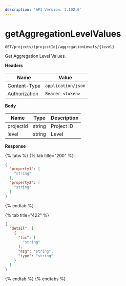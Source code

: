 ```yaml
---
description: 'API Version: 1.102.0'
---
```


# getAggregationLevelValues

`GET/projects/{projectId}/aggregationLevels/{level}`

Get Aggregation Level Values.

**Headers**

| Name          | Value              |
| ------------- | ------------------ |
| Content-Type  | `application/json` |
| Authorization | `Bearer <token>`   |

**Body**

| Name      | Type   | Description |
| --------- | ------ | ----------- |
| projectId | string | Project ID  |
| level     | string | Level       |

**Response**

{% tabs %}
{% tab title="200" %}
```json
{
  "property1": [
    "string"
  ],
  "property2": [
    "string"
  ]
}

```
{% endtab %}

{% tab title="422" %}
```json
{
  "detail": [
    {
      "loc": [
        "string"
      ],
      "msg": "string",
      "type": "string"
    }
  ]
}
```
{% endtab %}
{% endtabs %}
